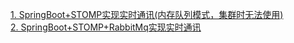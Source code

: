 [1. SpringBoot+STOMP实现实时通讯(内存队列模式，集群时无法使用)](https://github.com/lk6678979/im/blob/master/boot-stomp/SpringBootSTOMP.md)   
[2. SpringBoot+STOMP+RabbitMq实现实时通讯](https://github.com/lk6678979/im/blob/master/boot-stomp/RabbitMq.md)   
